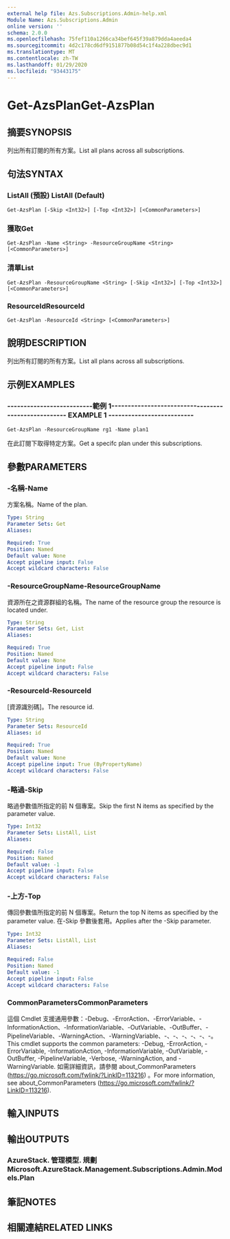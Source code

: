 ```yaml
---
external help file: Azs.Subscriptions.Admin-help.xml
Module Name: Azs.Subscriptions.Admin
online version: ''
schema: 2.0.0
ms.openlocfilehash: 75fef110a1266ca34bef645f39a879dda4aeeda4
ms.sourcegitcommit: 4d2c178cd6df9151877b08d54c1f4a228dbec9d1
ms.translationtype: MT
ms.contentlocale: zh-TW
ms.lasthandoff: 01/29/2020
ms.locfileid: "93443175"
---
```

# <span data-ttu-id="c42d4-101">Get-AzsPlan</span><span class="sxs-lookup"><span data-stu-id="c42d4-101">Get-AzsPlan</span></span>

## <span data-ttu-id="c42d4-102">摘要</span><span class="sxs-lookup"><span data-stu-id="c42d4-102">SYNOPSIS</span></span>
<span data-ttu-id="c42d4-103">列出所有訂閱的所有方案。</span><span class="sxs-lookup"><span data-stu-id="c42d4-103">List all plans across all subscriptions.</span></span>

## <span data-ttu-id="c42d4-104">句法</span><span class="sxs-lookup"><span data-stu-id="c42d4-104">SYNTAX</span></span>

### <span data-ttu-id="c42d4-105">ListAll (預設) </span><span class="sxs-lookup"><span data-stu-id="c42d4-105">ListAll (Default)</span></span>
```
Get-AzsPlan [-Skip <Int32>] [-Top <Int32>] [<CommonParameters>]
```

### <span data-ttu-id="c42d4-106">獲取</span><span class="sxs-lookup"><span data-stu-id="c42d4-106">Get</span></span>
```
Get-AzsPlan -Name <String> -ResourceGroupName <String> [<CommonParameters>]
```

### <span data-ttu-id="c42d4-107">清單</span><span class="sxs-lookup"><span data-stu-id="c42d4-107">List</span></span>
```
Get-AzsPlan -ResourceGroupName <String> [-Skip <Int32>] [-Top <Int32>] [<CommonParameters>]
```

### <span data-ttu-id="c42d4-108">ResourceId</span><span class="sxs-lookup"><span data-stu-id="c42d4-108">ResourceId</span></span>
```
Get-AzsPlan -ResourceId <String> [<CommonParameters>]
```

## <span data-ttu-id="c42d4-109">說明</span><span class="sxs-lookup"><span data-stu-id="c42d4-109">DESCRIPTION</span></span>
<span data-ttu-id="c42d4-110">列出所有訂閱的所有方案。</span><span class="sxs-lookup"><span data-stu-id="c42d4-110">List all plans across all subscriptions.</span></span>

## <span data-ttu-id="c42d4-111">示例</span><span class="sxs-lookup"><span data-stu-id="c42d4-111">EXAMPLES</span></span>

### <span data-ttu-id="c42d4-112">--------------------------範例 1--------------------------</span><span class="sxs-lookup"><span data-stu-id="c42d4-112">-------------------------- EXAMPLE 1 --------------------------</span></span>
```
Get-AzsPlan -ResourceGroupName rg1 -Name plan1
```

<span data-ttu-id="c42d4-113">在此訂閱下取得特定方案。</span><span class="sxs-lookup"><span data-stu-id="c42d4-113">Get a specifc plan under this subscriptions.</span></span>

## <span data-ttu-id="c42d4-114">參數</span><span class="sxs-lookup"><span data-stu-id="c42d4-114">PARAMETERS</span></span>

### <span data-ttu-id="c42d4-115">-名稱</span><span class="sxs-lookup"><span data-stu-id="c42d4-115">-Name</span></span>
<span data-ttu-id="c42d4-116">方案名稱。</span><span class="sxs-lookup"><span data-stu-id="c42d4-116">Name of the plan.</span></span>

```yaml
Type: String
Parameter Sets: Get
Aliases: 

Required: True
Position: Named
Default value: None
Accept pipeline input: False
Accept wildcard characters: False
```

### <span data-ttu-id="c42d4-117">-ResourceGroupName</span><span class="sxs-lookup"><span data-stu-id="c42d4-117">-ResourceGroupName</span></span>
<span data-ttu-id="c42d4-118">資源所在之資源群組的名稱。</span><span class="sxs-lookup"><span data-stu-id="c42d4-118">The name of the resource group the resource is located under.</span></span>

```yaml
Type: String
Parameter Sets: Get, List
Aliases: 

Required: True
Position: Named
Default value: None
Accept pipeline input: False
Accept wildcard characters: False
```

### <span data-ttu-id="c42d4-119">-ResourceId</span><span class="sxs-lookup"><span data-stu-id="c42d4-119">-ResourceId</span></span>
<span data-ttu-id="c42d4-120">[資源識別碼]。</span><span class="sxs-lookup"><span data-stu-id="c42d4-120">The resource id.</span></span>

```yaml
Type: String
Parameter Sets: ResourceId
Aliases: id

Required: True
Position: Named
Default value: None
Accept pipeline input: True (ByPropertyName)
Accept wildcard characters: False
```

### <span data-ttu-id="c42d4-121">-略過</span><span class="sxs-lookup"><span data-stu-id="c42d4-121">-Skip</span></span>
<span data-ttu-id="c42d4-122">略過參數值所指定的前 N 個專案。</span><span class="sxs-lookup"><span data-stu-id="c42d4-122">Skip the first N items as specified by the parameter value.</span></span>

```yaml
Type: Int32
Parameter Sets: ListAll, List
Aliases: 

Required: False
Position: Named
Default value: -1
Accept pipeline input: False
Accept wildcard characters: False
```

### <span data-ttu-id="c42d4-123">-上方</span><span class="sxs-lookup"><span data-stu-id="c42d4-123">-Top</span></span>
<span data-ttu-id="c42d4-124">傳回參數值所指定的前 N 個專案。</span><span class="sxs-lookup"><span data-stu-id="c42d4-124">Return the top N items as specified by the parameter value.</span></span>
<span data-ttu-id="c42d4-125">在-Skip 參數後套用。</span><span class="sxs-lookup"><span data-stu-id="c42d4-125">Applies after the -Skip parameter.</span></span>

```yaml
Type: Int32
Parameter Sets: ListAll, List
Aliases: 

Required: False
Position: Named
Default value: -1
Accept pipeline input: False
Accept wildcard characters: False
```

### <span data-ttu-id="c42d4-126">CommonParameters</span><span class="sxs-lookup"><span data-stu-id="c42d4-126">CommonParameters</span></span>
<span data-ttu-id="c42d4-127">這個 Cmdlet 支援通用參數：-Debug、-ErrorAction、-ErrorVariable、-InformationAction、-InformationVariable、-OutVariable、-OutBuffer、-PipelineVariable、-WarningAction、-WarningVariable、-、-、-、-、-、-。</span><span class="sxs-lookup"><span data-stu-id="c42d4-127">This cmdlet supports the common parameters: -Debug, -ErrorAction, -ErrorVariable, -InformationAction, -InformationVariable, -OutVariable, -OutBuffer, -PipelineVariable, -Verbose, -WarningAction, and -WarningVariable.</span></span> <span data-ttu-id="c42d4-128">如需詳細資訊，請參閱 about_CommonParameters (https://go.microsoft.com/fwlink/?LinkID=113216) 。</span><span class="sxs-lookup"><span data-stu-id="c42d4-128">For more information, see about_CommonParameters (https://go.microsoft.com/fwlink/?LinkID=113216).</span></span>

## <span data-ttu-id="c42d4-129">輸入</span><span class="sxs-lookup"><span data-stu-id="c42d4-129">INPUTS</span></span>

## <span data-ttu-id="c42d4-130">輸出</span><span class="sxs-lookup"><span data-stu-id="c42d4-130">OUTPUTS</span></span>

### <span data-ttu-id="c42d4-131">AzureStack. 管理模型. 規劃</span><span class="sxs-lookup"><span data-stu-id="c42d4-131">Microsoft.AzureStack.Management.Subscriptions.Admin.Models.Plan</span></span>

## <span data-ttu-id="c42d4-132">筆記</span><span class="sxs-lookup"><span data-stu-id="c42d4-132">NOTES</span></span>

## <span data-ttu-id="c42d4-133">相關連結</span><span class="sxs-lookup"><span data-stu-id="c42d4-133">RELATED LINKS</span></span>

